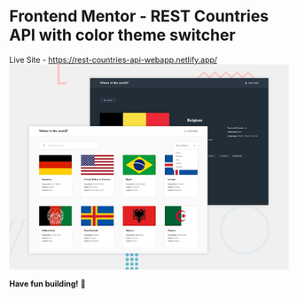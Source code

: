 # Frontend Mentor - REST Countries API with color theme switcher

Live Site - https://rest-countries-api-webapp.netlify.app/
![Design preview for the REST Countries API with color theme switcher coding challenge](./design/desktop-preview.jpg)


**Have fun building!** 🚀
